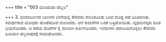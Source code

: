 +++
title = "003 ಮುರಿದುದಾ ಹೆಬ್ಬಲ"

+++
3. ಭೀಮಾರ್ಜುನರ ಬಾಣಗಳ ಬೇಗೆಯಲ್ಲಿ ಕೌರವರು ಸೇರಿಸಿಕೊಂಡು ಬಂದ ದೊಡ್ಡ ಪಡೆ ಹಿಂತಿರುಗಿತು. ಸಮರ್ಥರಾದ ಯೋಧರು ಹೊಡೆತದಿಂದ ಮಲಗಿದರು. ಆನೆ ಕುದುರೆಗಳ ಒರತೆ ಬತ್ತಿಹೋಯಿತು. ದೃಢಮನಸ್ಕರು ಕೂಡ ಭಯಗೊಂಡರು. ಆ ಕಡೆಯ ದೊರೆಗಳ ಕೈ ಮೇಲಾಗಿ ಕೀರ್ತಿಗೊಂಡರು. ಇವರುಗಳು ಪರಾಜಯಗೊಳ್ಳಲು ಕೌರವರು ಹಿಂದಿರುಗಿ ಹಸ್ತಿನಾಪುರಕ್ಕೆ ಸರಿದುಹೋದರು.